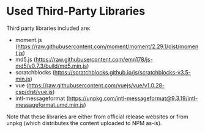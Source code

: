 # Used Third-Party Libraries
Third party libraries included are:
- moment.js (https://raw.githubusercontent.com/moment/moment/2.29.1/dist/moment.js)
- md5.js (https://raw.githubusercontent.com/emn178/js-md5/v0.7.3/build/md5.min.js)
- scratchblocks (https://scratchblocks.github.io/js/scratchblocks-v3.5-min.js)
- vue (https://raw.githubusercontent.com/vuejs/vue/v1.0.28-csp/dist/vue.js)
- intl-messageformat (https://unpkg.com/intl-messageformat@9.3.19/intl-messageformat.umd.min.js)

Note that these libraries are either from official release websites or from unpkg (which distributes the content uploaded to NPM as-is).